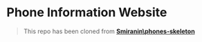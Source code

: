 # Phone Information Website

> This repo has been cloned from **[Smiranin\phones-skeleton](https://github.com/Smiranin/phones-skeleton)**

